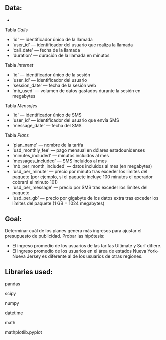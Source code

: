 ## Data:
+
Tabla *Calls*
- 'id' — identificador único de la llamada
- 'user_id' — identificador del usuario que realiza la llamada
- 'call_date' — fecha de la llamada
- 'duration' — duración de la llamada en minutos

Tabla *Internet*
- 'id' — identificador único de la sesión
- 'user_id' — identificador del usuario
- 'session_date' — fecha de la sesión web
- 'mb_used' — volumen de datos gastados durante la sesión en megabytes

Tabla *Mensajes*
- 'id' — identificador único de SMS
- 'user_id' — identificador del usuario que envía SMS
- 'message_date' — fecha del SMS

Tabla *Plans*
- 'plan_name' — nombre de la tarifa
- 'usd_monthly_fee' — pago mensual en dólares estadounidenses
- 'minutes_included' — minutos incluidos al mes
- 'messages_included' — SMS incluidos al mes
- 'mb_per_month_included' — datos incluidos al mes (en megabytes)
- 'usd_per_minute' — precio por minuto tras exceder los límites del paquete (por ejemplo, si el paquete incluye 100 minutos el operador cobrará el minuto 101)
- 'usd_per_message' — precio por SMS tras exceder los límites del paquete
- 'usd_per_gb' — precio por gigabyte de los datos extra tras exceder los límites del paquete (1 GB = 1024 megabytes)


## Goal:

Determinar cuál de los planes genera más ingresos para ajustar el presupuesto de publicidad.
Probar las hipótesis:
- El ingreso promedio de los usuarios de las tarifas Ultimate y Surf difiere.
- El ingreso promedio de los usuarios en el área de estados Nueva York-Nueva Jersey es diferente al de los usuarios de otras regiones.

## Libraries used:

pandas

scipy

numpy

datetime

math

mathplotlib.pyplot


